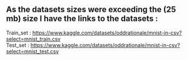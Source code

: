 ## As the datasets sizes were exceeding the (25 mb) size I have the links to the datasets : 
Train_set : <a>https://www.kaggle.com/datasets/oddrationale/mnist-in-csv?select=mnist_train.csv</a> <br>
Test_set : <a>https://www.kaggle.com/datasets/oddrationale/mnist-in-csv?select=mnist_test.csv</a> <br>
